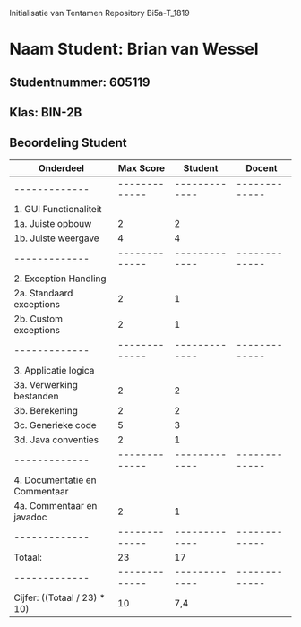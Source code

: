 Initialisatie van Tentamen Repository Bi5a-T_1819
# Naam Student: Brian van Wessel
## Studentnummer: 605119
## Klas: BIN-2B

## Beoordeling Student
| Onderdeel  | Max Score | Student | Docent |
| ------------- | ------------- | ------------- | ------------- |
| ------------- | ------------- | ------------- | ------------- |
| 1. GUI Functionaliteit | | | |
| 1a. Juiste opbouw  | 2 | 2 | |
| 1b. Juiste weergave | 4 | 4 | |
| ------------- | ------------- | ------------- | ------------- |
| 2. Exception Handling | | | |
| 2a. Standaard exceptions  | 2 |1 | |
| 2b. Custom exceptions  | 2 | 1| |
| ------------- | ------------- | ------------- | ------------- |
| 3. Applicatie logica | | | |
| 3a. Verwerking bestanden | 2 | 2| |
| 3b. Berekening | 2 | 2 | |
| 3c. Generieke code | 5 | 3 | |
| 3d. Java conventies | 2 | 1 | |
| ------------- | ------------- | ------------- | ------------- |
| 4. Documentatie en Commentaar | | | |
| 4a. Commentaar en javadoc | 2 | 1 | |
| ------------- | ------------- | ------------- | ------------- |
| Totaal: | 23 | 17 | | 
| ------------- | ------------- | ------------- | ------------- |
| Cijfer: ((Totaal / 23) * 10) | 10 | 7,4| | 
